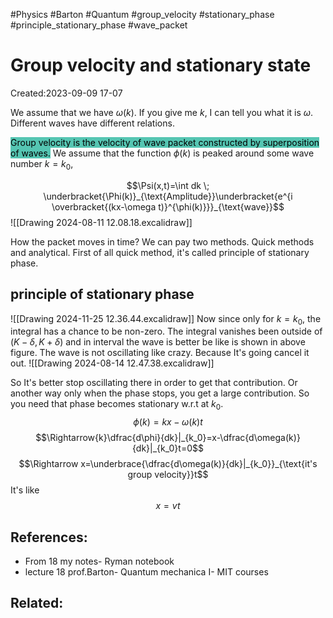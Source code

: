 #Physics #Barton #Quantum #group_velocity #stationary_phase #principle_stationary_phase #wave_packet 
# Group velocity and stationary state
Created:2023-09-09 17-07

We assume that we have $\omega(k)$. If you give me $k$, I can tell you what it is $\omega$. Different waves have different relations.

<mark style="background: #55C5B2;">Group velocity is the velocity of wave packet constructed by superposition of waves.</mark> We assume that the function $\phi(k)$ is peaked around some wave number $k = k_0$,

$$\Psi(x,t)=\int dk \; \underbracket{\Phi(k)}_{\text{Amplitude}}\underbracket{e^{i \overbracket{(kx-\omega t)}^{\phi(k)}}}_{\text{wave}}$$
![[Drawing 2024-08-11 12.08.18.excalidraw]]


How the packet moves in time? We can pay two methods. Quick methods and analytical. First of all quick method, it's called principle of stationary phase.

## principle of stationary phase
![[Drawing 2024-11-25 12.36.44.excalidraw]]
Now since only for $k=k_0$, the integral has a chance to be non-zero.
The integral vanishes been outside of $(K-\delta, K+\delta)$ and in interval the wave is better be like is shown in above figure. The wave is not oscillating like crazy. Because It's going cancel it out.
![[Drawing 2024-08-14 12.47.38.excalidraw]]

So It's better stop oscillating there in order to get that contribution. Or another way only when the phase stops, you get a large contribution. So you need that phase becomes stationary w.r.t at $k_0$.
$$\phi(k)=kx-\omega(k)t$$
$$\Rightarrow{k}\dfrac{d\phi}{dk}|_{k_0}=x-\dfrac{d\omega(k)}{dk}|_{k_0}t=0$$
$$\Rightarrow x=\underbrace{\dfrac{d\omega(k)}{dk}|_{k_0}}_{\text{it's group velocity}}t$$
It's like
$$x=vt$$
## References:
- From 18 my notes- Ryman notebook
- lecture 18 prof.Barton- Quantum mechanica I- MIT courses
## Related: